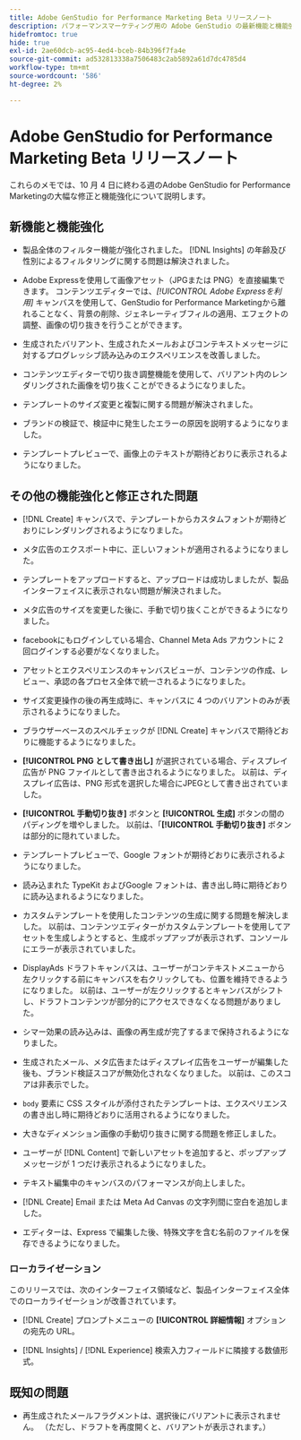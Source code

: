 ```yaml
---
title: Adobe GenStudio for Performance Marketing Beta リリースノート
description: パフォーマンスマーケティング用の Adobe GenStudio の最新機能と機能強化について説明します。
hidefromtoc: true
hide: true
exl-id: 2ae60dcb-ac95-4ed4-bceb-84b396f7fa4e
source-git-commit: ad532813338a7506483c2ab5892a61d7dc4785d4
workflow-type: tm+mt
source-wordcount: '586'
ht-degree: 2%

---
```


# Adobe GenStudio for Performance Marketing Beta リリースノート

これらのメモでは、10 月 4 日に終わる週のAdobe GenStudio for Performance Marketingの大幅な修正と機能強化について説明します。

## 新機能と機能強化

* 製品全体のフィルター機能が強化されました。 [!DNL Insights] の年齢及び性別によるフィルタリングに関する問題は解決されました。 <!-- GS-1198 -->

* Adobe Expressを使用して画像アセット（JPGまたは PNG）を直接編集できます。 コンテンツエディターでは、_[!UICONTROL Adobe Expressを利用]_ キャンバスを使用して、GenStudio for Performance Marketingから離れることなく、背景の削除、ジェネレーティブフィルの適用、エフェクトの調整、画像の切り抜きを行うことができます。<!-- GS-4615 -->

* 生成されたバリアント、生成されたメールおよびコンテキストメッセージに対するプログレッシブ読み込みのエクスペリエンスを改善しました。<!-- GS-4651 3062-->

* コンテンツエディターで切り抜き調整機能を使用して、バリアント内のレンダリングされた画像を切り抜くことができるようになりました。<!-- GS-2342 -->

* テンプレートのサイズ変更と複製に関する問題が解決されました。<!-- GS-4895 -->

* ブランドの検証で、検証中に発生したエラーの原因を説明するようになりました。

* テンプレートプレビューで、画像上のテキストが期待どおりに表示されるようになりました。<!-- GS-5917 -->

## その他の機能強化と修正された問題

* [!DNL Create] キャンバスで、テンプレートからカスタムフォントが期待どおりにレンダリングされるようになりました。<!-- GS-3415 -->

* メタ広告のエクスポート中に、正しいフォントが適用されるようになりました。<!-- GS-5875 -->

* テンプレートをアップロードすると、アップロードは成功しましたが、製品インターフェイスに表示されない問題が解決されました。<!-- GS-4815 5650-->

* メタ広告のサイズを変更した後に、手動で切り抜くことができるようになりました。<!-- GS-5871 -->

* facebookにもログインしている場合、Channel Meta Ads アカウントに 2 回ログインする必要がなくなりました。<!-- GS-3009 -->

* アセットとエクスペリエンスのキャンバスビューが、コンテンツの作成、レビュー、承認の各プロセス全体で統一されるようになりました。<!-- GS-5877 -->

* サイズ変更操作の後の再生成時に、キャンバスに 4 つのバリアントのみが表示されるようになりました。<!-- GS-5869 -->

* ブラウザーベースのスペルチェックが [!DNL Create] キャンバスで期待どおりに機能するようになりました。<!-- GS-5760 -->

* **[!UICONTROL PNG として書き出し]** が選択されている場合、ディスプレイ広告が PNG ファイルとして書き出されるようになりました。 以前は、ディスプレイ広告は、PNG 形式を選択した場合にJPEGとして書き出されていました。<!-- GS-5545 -->

* **[!UICONTROL 手動切り抜き]** ボタンと **[!UICONTROL 生成]** ボタンの間のパディングを増やしました。 以前は、「**[!UICONTROL 手動切り抜き]** ボタンは部分的に隠れていました。<!-- GS-6084 -->

* テンプレートプレビューで、Google フォントが期待どおりに表示されるようになりました。<!-- GS-5946 -->

* 読み込まれた TypeKit およびGoogle フォントは、書き出し時に期待どおりに読み込まれるようになりました。<!-- GS-5948 -->

* カスタムテンプレートを使用したコンテンツの生成に関する問題を解決しました。 以前は、コンテンツエディターがカスタムテンプレートを使用してアセットを生成しようとすると、生成ポップアップが表示されず、コンソールにエラーが表示されていました。<!-- GS-5262 -->

* DisplayAds ドラフトキャンバスは、ユーザーがコンテキストメニューから左クリックする前にキャンバスを右クリックしても、位置を維持できるようになりました。 以前は、ユーザーが左クリックするとキャンバスがシフトし、ドラフトコンテンツが部分的にアクセスできなくなる問題がありました。 <!-- GS-5687 -->

* シマー効果の読み込みは、画像の再生成が完了するまで保持されるようになりました。 <!-- GS-5811 -->

* 生成されたメール、メタ広告またはディスプレイ広告をユーザーが編集した後も、ブランド検証スコアが無効化されなくなりました。 以前は、このスコアは非表示でした。<!-- GS-5379 -->

* `body` 要素に CSS スタイルが添付されたテンプレートは、エクスペリエンスの書き出し時に期待どおりに活用されるようになりました。<!-- GS-5947 -->

* 大きなディメンション画像の手動切り抜きに関する問題を修正しました。<!-- GS-6039 -->

* ユーザーが [!DNL Content] で新しいアセットを追加すると、ポップアップメッセージが 1 つだけ表示されるようになりました。<!-- GS-5020 -->

* テキスト編集中のキャンバスのパフォーマンスが向上しました。 <!-- GS-5118 -->

* [!DNL Create] Email または Meta Ad Canvas の文字列間に空白を追加しました。<!-- GS-5019 -->

* エディターは、Express で編集した後、特殊文字を含む名前のファイルを保存できるようになりました。<!-- GS-6131 -->

### ローカライゼーション

このリリースでは、次のインターフェイス領域など、製品インターフェイス全体でのローカライゼーションが改善されています。

* [!DNL Create] プロンプトメニューの **[!UICONTROL 詳細情報]** オプションの宛先の URL。<!-- GS-5029 -->

* [!DNL Insights] / [!DNL Experience] 検索入力フィールドに隣接する数値形式。<!-- GS-4494 -->

## 既知の問題

* 再生成されたメールフラグメントは、選択後にバリアントに表示されません。 （ただし、ドラフトを再度開くと、バリアントが表示されます。） <!-- GS-5913 -->
